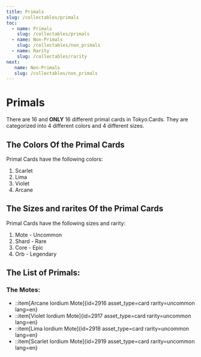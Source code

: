 ```yaml
---
title: Primals 
slug: /collectables/primals 
toc:
  - name: Primals
    slug: /collectables/primals 
  - name: Non-Primals 
    slug: /collectables/non_primals
  - name: Rarity 
    slug: /collectables/rarity
next: 
   name: Non-Primals
   slug: /collectables/non_primals
---
```


# Primals
There are 16 and __ONLY__ 16 different primal cards in Tokyo.Cards. They are categorized into 4 different colors and 4 different sizes.

## The Colors Of the Primal Cards

Primal Cards have the following colors:
1. Scarlet
2. Lima
3. Violet
4. Arcane

## The Sizes and rarites Of the Primal Cards

Primal Cards have the following sizes and rarity:
1. Mote - Uncommon
2. Shard - Rare
3. Core - Epic
4. Orb - Legendary

## The List of Primals:

### The Motes:
- ::item[Arcane Iordium Mote]{id=2916 asset_type=card rarity=uncommon lang=en} 
- ::item[Violet Iordium Mote]{id=2917 asset_type=card rarity=uncommon lang=en} 
- ::item[Lima Iordium Mote]{id=2918 asset_type=card rarity=uncommon lang=en} 
- ::item[Scarlet Iordium Mote]{id=2919 asset_type=card rarity=uncommon lang=en} 
